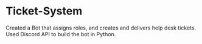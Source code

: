 # Ticket-System
Created a Bot that assigns roles, and creates and delivers help desk tickets. Used Discord API to build the bot in Python.
